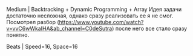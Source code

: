 Medium | Backtracking + Dynamic Programming + Array
Идея задачи достаточно несложная, однако сразу реализовать ее я не смог. Посмотрел разбор (https://www.youtube.com/watch?v=vvC6wWkaIHA&ab_channel=C0deSutra) после него все стало сразу понятно.

Beats | Speed=16, Space=16

